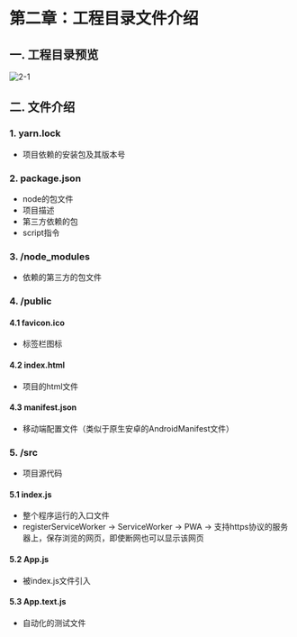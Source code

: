 # 第二章：工程目录文件介绍

## 一. 工程目录预览

![2-1](https://s2.ax1x.com/2020/02/21/3n8KBj.th.png)

## 二. 文件介绍
### 1. yarn.lock
* 项目依赖的安装包及其版本号

### 2. package.json
* node的包文件
* 项目描述
* 第三方依赖的包
* script指令

### 3. /node_modules
* 依赖的第三方的包文件

### 4. /public

#### 4.1 favicon.ico
* 标签栏图标

#### 4.2 index.html
* 项目的html文件

#### 4.3 manifest.json
* 移动端配置文件（类似于原生安卓的AndroidManifest文件）

### 5. /src
* 项目源代码

#### 5.1 index.js
* 整个程序运行的入口文件
* registerServiceWorker -> ServiceWorker -> PWA -> 支持https协议的服务器上，保存浏览的网页，即使断网也可以显示该网页

#### 5.2 App.js
* 被index.js文件引入

#### 5.3 App.text.js
* 自动化的测试文件







<comment/>